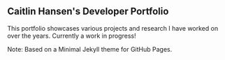 ## Caitlin Hansen's Developer Portfolio



This portfolio showcases various projects and research I have worked on over the years. Currently a work in progress!



Note: Based on a Minimal Jekyll theme for GitHub Pages.


